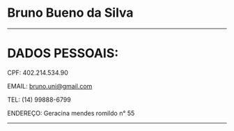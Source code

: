 # Bruno Bueno da Silva

---
# DADOS PESSOAIS:

CPF: 402.214.534.90

EMAIL: bruno.uni@gmail.com

TEL: (14) 99888-6799

ENDEREÇO: Geracina mendes romildo n° 55

---




